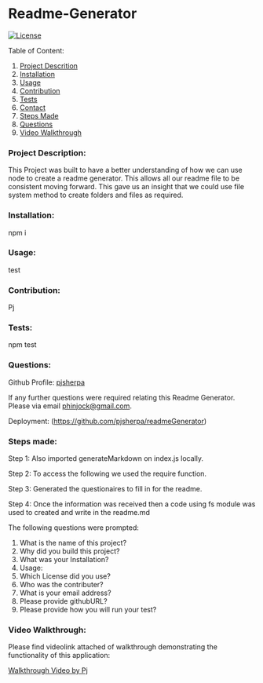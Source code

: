 # Readme-Generator

[![License](https://img.shields.io/badge/license-mit-blue.svg)
](https://opensource.org/licenses/mit)

Table of Content:

1. [Project Descrition](#Project-Description)
2. [Installation](#Installation)
3. [Usage](#Usage)
4. [Contribution](#Contribution)
5. [Tests](#Tests)
6. [Contact](#Contact)
7. [Steps Made](#Steps-Made)
8. [Questions](#Questions)
9. [Video Walkthrough](#Video-Walkthrough)

### Project Description:

This Project was built to have a better understanding of how we can use node to create a readme generator. This allows all our readme file to be consistent moving forward. This gave us an insight that we could use file system method to create folders and files as required.

### Installation:

npm i

### Usage:

test

### Contribution:

Pj

### Tests:

npm test

### Questions:

Github Profile:
[pjsherpa](https://github.com/pjsherpa)

If any further questions were required relating this Readme Generator.
Please via email phinjock@gmail.com.

Deployment:
(https://github.com/pjsherpa/readmeGenerator)

### Steps made:

Step 1: Also imported generateMarkdown on index.js locally.

Step 2: To access the following we used the require function.

Step 3: Generated the questionaires to fill in for the readme.

Step 4: Once the information was received then a code using fs module was used to created and write in the readme.md

The following questions were prompted:

1. What is the name of this project?
2. Why did you build this project?
3. What was your Installation?
4. Usage:
5. Which License did you use?
6. Who was the contributer?
7. What is your email address?
8. Please provide githubURL?
9. Please provide how you will run your test?

### Video Walkthrough:

Please find videolink attached of walkthrough demonstrating the functionality of this application:

[Walkthrough Video by Pj](https://drive.google.com/file/d/1qRblZfPNMCtedfXHj1SA9C9JIaqw1Lpb/view)
